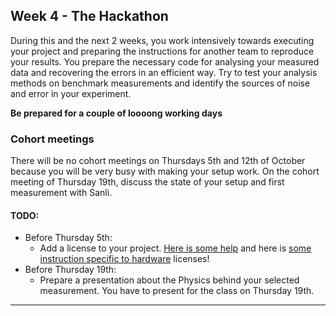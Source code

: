 ## Week 4 - The Hackathon

During this and the next 2 weeks, you work intensively towards executing your project and preparing the instructions for another team to reproduce your results. 
You prepare the necessary code for analysing your measured data and recovering the errors in an efficient way. 
Try to test your analysis methods on benchmark measurements and identify the sources of noise and error in your experiment.

**Be prepared for a couple of loooong working days**


### Cohort meetings 

There will be no cohort meetings on Thursdays 5th and 12th of October because you will be very busy with making your setup work. On the cohort meeting of Thursday 19th, discuss the state of your setup and first measurement with Sanli.



#### TODO: 
+ Before Thursday 5th:
	+ Add a license to your project. [Here is some help](https://choosealicense.com/) and here is [some instruction specific to hardware](https://hackmd.io/B3NgBfNHQcq_rE7LEadhuQ?view#What-licenses-to-use) licenses!
+ 	Before Thursday 19th:
	+ Prepare a presentation about the Physics behind your selected measurement. You have to present for the class on Thursday 19th.

---
